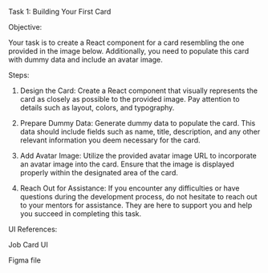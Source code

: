 Task 1: Building Your First Card

Objective:

Your task is to create a React component for a card resembling the one provided in the image below. Additionally, you need to populate this card with dummy data and include an avatar image.

Steps:

1. Design the Card: Create a React component that visually represents the card as closely as possible to the provided image. Pay attention to details such as layout, colors, and typography.

2. Prepare Dummy Data: Generate dummy data to populate the card. This data should include fields such as name, title, description, and any other relevant information you deem necessary for the card.

3. Add Avatar Image: Utilize the provided avatar image URL to incorporate an avatar image into the card. Ensure that the image is displayed properly within the designated area of the card.

4. Reach Out for Assistance: If you encounter any difficulties or have questions during the development process, do not hesitate to reach out to your mentors for assistance. They are here to support you and help you succeed in completing this task.


UI References:

Job Card UI


Figma file
